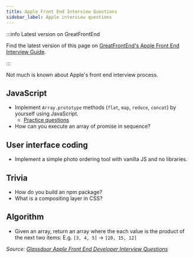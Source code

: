```yaml
---
title: Apple Front End Interview Questions
sidebar_label: Apple interview questions
---
```


:::info Latest version on GreatFrontEnd

Find the latest version of this page on [GreatFrontEnd's Apple Front End Interview Guide](https://www.greatfrontend.com/interviews/company/apple/questions-guides?utm_source=frontendinterviewhandbook&utm_medium=referral&gnrs=frontendinterviewhandbook).

:::

Not much is known about Apple's front end interview process.

## JavaScript

- Implement `Array.prototype` methods (`flat`, `map`, `reduce`, `concat`) by yourself using JavaScript.
  - [Practice questions](https://www.greatfrontend.com/questions/coding?utm_source=frontendinterviewhandbook&utm_medium=referral&gnrs=frontendinterviewhandbook)
- How can you execute an array of promise in sequence?

## User interface coding

- Implement a simple photo ordering tool with vanilla JS and no libraries.

## Trivia

- How do you build an npm package?
- What is a compositing layer in CSS?

## Algorithm

- Given an array, return an array where the each value is the product of the next two items: E.g. `[3, 4, 5]` -> `[20, 15, 12]`

_Source: [Glassdoor Apple Front End Developer Interview Questions](https://www.glassdoor.sg/Interview/Apple-Front-End-Developer-Interview-Questions-EI_IE1138.0,5_KO6,25.htm)_
